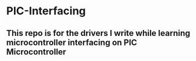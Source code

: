 # PIC-Interfacing
## This repo is for the drivers I write while learning microcontroller interfacing on PIC Microcontroller
